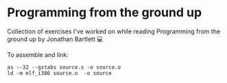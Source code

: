 # Programming from the ground up

Collection of exercises I've worked on while reading Programming from the ground up by Jonathan Bartlett 💻

To assemble and link:
```
as --32 --gstabs source.s -o source.o
ld -m elf_i386 source.o  -o source
```
